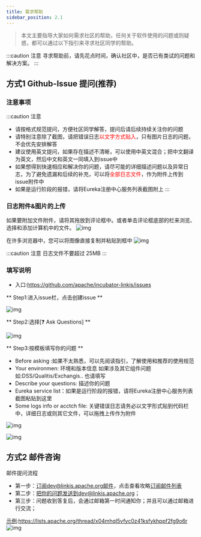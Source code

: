 ```yaml
---
title: 需求帮助
sidebar_position: 2.1
---
```

>本文主要指导大家如何需求社区的帮助，任何关于软件使用的问题或则疑惑，都可以通过以下指引来寻求社区同学的帮助。


:::caution 注意
寻求帮助前，请先花点时间，确认社区中，是否已有类试的问题和解决方案。
:::

<!--
## Github-Discussion 提问 
入口:https://github.com/apache/incubator-linkis/discussions
提问模板:https://github.com/apache/incubator-linkis/discussions/2548
step1: 查看模板以及注意事项和要求 https://github.com/apache/incubator-linkis/discussions/2548

step2 拷贝模板内容
-->


## 方式1 Github-Issue 提问(推荐)

### 注意事项
:::caution 注意
- 请按格式规范提问，方便社区同学解答，提问后请后续持续关注你的问题
- 请特别注意除了截图，请把错误日志<font color="red">以文字方式贴入</font>，只有图片日志的问题，不会优先安排解答
- 建议使用英文提问，如果存在描述不清晰，可以使用中英文混合；把中文翻译为英文，然后中文和英文一同填入到issue中
- 如果想得到快速相应和解决你的问题，请尽可能的详细描述问题以及异常日志，为了避免遗漏和后续的补充，可以将<font color="red">全部日志文件</font>，作为附件上传到issue附件中
- 如果是运行阶段的报错，请将Eureka注册中心服务列表截图附上 
:::

### 日志附件&图片的上传
如果要附加文件附件，请将其拖放到评论框中。或者单击评论框底部的栏来浏览、选择和添加计算机中的文件。
![img](/Images-zh/community/upload-file.png)

在许多浏览器中，您可以将图像直接复制并粘贴到框中
![img](/Images-zh/community/dragging-images.gif)

:::caution 注意
日志文件不要超过 25MB
:::
    
### 填写说明
- 入口:https://github.com/apache/incubator-linkis/issues 

** Step1:进入issue栏，点击创建issue **

![img](/Images-zh/community/issue-question-1.png)

** Step2:选择\[❓ Ask Questions] ** 

![img](/Images-zh/community/issue-question-2.png)

** Step3:按模板填写你的问题 ** 

- Before asking :如果不太熟悉，可以先阅读指引，了解使用和推荐的使用规范
- Your environmen: 环境和版本信息 如果涉及其它组件问题 如:DSS/Qualitis/Exchangis.. 也请填写
- Describe your questions: 描述你的问题
- Eureka service list：如果是运行阶段的报错，请将Eureka注册中心服务列表截图粘贴到这里
- Some logs info or acctch file: 关键错误日志请务必以文字形式贴到代码栏中，详细日志或则其它文件，可以拖拽上传作为附件

![img](/Images-zh/community/issue-question-3.png)

![img](/Images-zh/community/issue-question-4.png)



## 方式2 邮件咨询 

邮件提问流程

- 第一步：订阅dev@linkis.apache.org邮件，点击查看攻略[订阅邮件列表](https://linkis.apache.org/zh-CN/community/how-to-subscribe)
- 第二步：把你的问题发送到dev@linkis.apache.org；
- 第三步：问题收到答复后，会通过邮箱第一时间通知你；并且可以通过邮箱进行交流；

[示例](https://lists.apache.org/thread/x04mhql5vfyc0z41ksfykhppf2fg9o6r):https://lists.apache.org/thread/x04mhql5vfyc0z41ksfykhppf2fg9o6r
![img](/Images-zh/community/dev-email.png)
